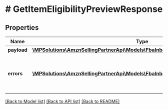 # # GetItemEligibilityPreviewResponse

## Properties

Name | Type | Description | Notes
------------ | ------------- | ------------- | -------------
**payload** | [**\MPSolutions\AmznSellingPartnerApi\Models\FbaInboundEligibility\ItemEligibilityPreview**](ItemEligibilityPreview.md) |  | [optional]
**errors** | [**\MPSolutions\AmznSellingPartnerApi\Models\FbaInboundEligibility\Error[]**](Error.md) | A list of error responses returned when a request is unsuccessful. | [optional]

[[Back to Model list]](../../README.md#models) [[Back to API list]](../../README.md#endpoints) [[Back to README]](../../README.md)
